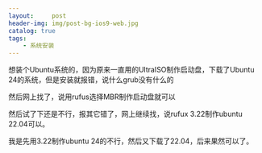 ```yaml
---
layout:     post
header-img: img/post-bg-ios9-web.jpg
catalog: true
tags:
    - 系统安装
---
```


想装个Ubuntu系统的，因为原来一直用的UltraISO制作启动盘，下载了Ubuntu 24的系统，但是安装就报错，说什么grub没有什么的

然后网上找了，说用rufus选择MBR制作启动盘就可以

然后试了下还是不行，报其它错了，网上继续找，说rufux 3.22制作ubuntu 22.04可以。

我是先用3.22制作ubuntu 24的不行，然后又下载了22.04，后来果然可以了。
